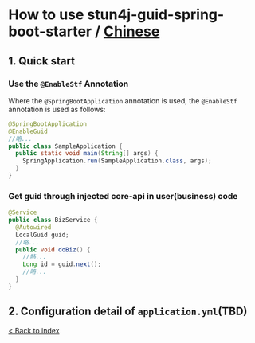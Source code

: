 # How to use stun4j-guid-spring-boot-starter / [Chinese](README.md)

## 1. Quick start
### Use the `@EnableStf` Annotation
Where the `@SpringBootApplication` annotation is used, the `@EnableStf` annotation is used as follows:
```java
@SpringBootApplication
@EnableGuid
//略...
public class SampleApplication {
  public static void main(String[] args) {
    SpringApplication.run(SampleApplication.class, args);
  }
}
```
### Get guid through injected core-api in user(business) code
```java
@Service
public class BizService {
  @Autowired
  LocalGuid guid;
  //略...
  public void doBiz() {
    //略...
    Long id = guid.next();
    //略...
  }
}
```

## 2. Configuration detail of `application.yml`(TBD)

[< Back to index](../README_en_US.md)